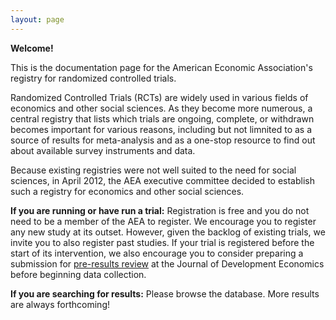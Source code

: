 ```yaml
---
layout: page
---
```


**Welcome!**

This is the documentation page for the American Economic Association's registry for randomized controlled trials.

Randomized Controlled Trials (RCTs) are widely used in various fields of economics and other social sciences. As they become more numerous, a central registry that lists which trials are ongoing, complete, or withdrawn becomes important for various reasons, including but not limnited to as a source of results for meta-analysis and as a one-stop resource to find out about available survey instruments and data.

Because existing registries were not well suited to the need for social sciences, in April 2012, the AEA executive committee decided to establish such a registry for economics and other social sciences.

**If you are running or have run a trial:** Registration is free and you do not need to be a member of the AEA to register. We encourage you to register any new study at its outset. However, given the backlog of existing trials, we invite you to also register past studies. If your trial is registered before the start of its intervention, we also encourage you to consider preparing a submission for [pre-results review](http://jde-preresultsreview.org/) at the Journal of Development Economics before beginning data collection.

**If you are searching for results:** Please browse the database. More results are always forthcoming!



